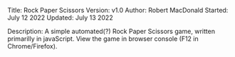 Title: Rock Paper Scissors
Version: v1.0
Author: Robert MacDonald
Started: July 12 2022
Updated: July 13 2022

Description:
A simple automated(?) Rock Paper Scissors game, written primarilly in javaScript.
View the game in browser console (F12 in Chrome/Firefox).
